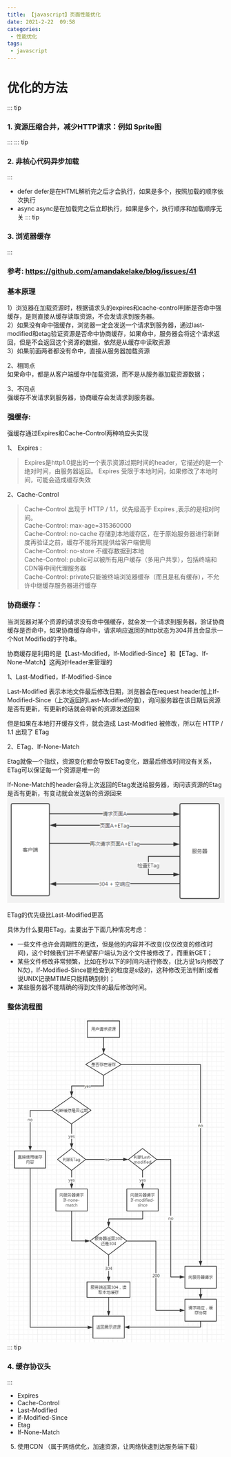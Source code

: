 ```yaml
---
title: 【javascript】页面性能优化
date: 2021-2-22  09:58
categories:
 - 性能优化
tags:
 - javascript 
---
```

# 优化的方法
:::  tip
###  1. 资源压缩合并，减少HTTP请求：例如 Sprite图 
:::
:::  tip
###  2. 非核心代码异步加载
:::
* defer
defer是在HTML解析完之后才会执行，如果是多个，按照加载的顺序依次执行
* async
async是在加载完之后立即执行，如果是多个，执行顺序和加载顺序无关
:::  tip
### 3. 浏览器缓存
:::
### 参考: https://github.com/amandakelake/blog/issues/41

### 基本原理
1）浏览器在加载资源时，根据请求头的expires和cache-control判断是否命中强缓存，是则直接从缓存读取资源，不会发请求到服务器。<br>
2）如果没有命中强缓存，浏览器一定会发送一个请求到服务器，通过last-modified和etag验证资源是否命中协商缓存，如果命中，服务器会将这个请求返回，但是不会返回这个资源的数据，依然是从缓存中读取资源<br>
3）如果前面两者都没有命中，直接从服务器加载资源<br>

2、相同点<br>
如果命中，都是从客户端缓存中加载资源，而不是从服务器加载资源数据；

3、不同点<br>
强缓存不发请求到服务器，协商缓存会发请求到服务器。

### 强缓存:<br>

强缓存通过Expires和Cache-Control两种响应头实现

1、 Expires :

> Expires是http1.0提出的一个表示资源过期时间的header，它描述的是一个绝对时间，由服务器返回。
> Expires 受限于本地时间，如果修改了本地时间，可能会造成缓存失效

2、Cache-Control

> Cache-Control 出现于 HTTP / 1.1，优先级高于 Expires ,表示的是相对时间。<br>
> Cache-Control: max-age=315360000<br>
> Cache-Control: no-cache 存储到本地缓存区，在于原始服务器进行新鲜度再验证之前，缓存不能将其提供给客户端使用<br>
> Cache-Control: no-store 不缓存数据到本地<br>
> Cache-Control: public可以被所有用户缓存（多用户共享），包括终端和CDN等中间代理服务器<br>
> Cache-Control: private只能被终端浏览器缓存（而且是私有缓存），不允许中继缓存服务器进行缓存

### 协商缓存：

当浏览器对某个资源的请求没有命中强缓存，就会发一个请求到服务器，验证协商缓存是否命中，如果协商缓存命中，请求响应返回的http状态为304并且会显示一个Not Modified的字符串。<br>

协商缓存是利用的是【Last-Modified，If-Modified-Since】和【ETag、If-None-Match】这两对Header来管理的

1、Last-Modified，If-Modified-Since

Last-Modified 表示本地文件最后修改日期，浏览器会在request header加上If-Modified-Since（上次返回的Last-Modified的值），询问服务器在该日期后资源是否有更新，有更新的话就会将新的资源发送回来

但是如果在本地打开缓存文件，就会造成 Last-Modified 被修改，所以在 HTTP / 1.1 出现了 ETag

2、ETag、If-None-Match

Etag就像一个指纹，资源变化都会导致ETag变化，跟最后修改时间没有关系，ETag可以保证每一个资源是唯一的

If-None-Match的header会将上次返回的Etag发送给服务器，询问该资源的Etag是否有更新，有变动就会发送新的资源回来
![An image](./cache_1.png)

ETag的优先级比Last-Modified更高

具体为什么要用ETag，主要出于下面几种情况考虑：

* 一些文件也许会周期性的更改，但是他的内容并不改变(仅仅改变的修改时间)，这个时候我们并不希望客户端认为这个文件被修改了，而重新GET；<br>
* 某些文件修改非常频繁，比如在秒以下的时间内进行修改，(比方说1s内修改了N次)，If-Modified-Since能检查到的粒度是s级的，这种修改无法判断(或者说UNIX记录MTIME只能精确到秒)；<br>
* 某些服务器不能精确的得到文件的最后修改时间。
### 整体流程图
![An image](./cache_2.jpeg)
:::  tip
### 4. 缓存协议头
::: 
* Expires
* Cache-Control 
* Last-Modified
* if-Modified-Since
* Etag
* If-None-Match

5. 使用CDN （属于网络优化，加速资源，让网络快速到达服务端下载）






